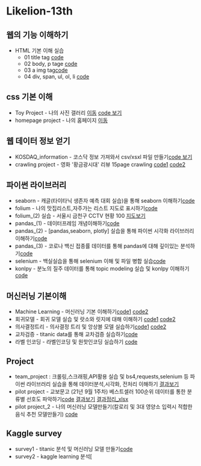 # Likelion-13th


## 웹의 기능 이해하기
* HTML 기본 이해 실습
  * 01 title tag [code](https://github.com/Jeonyeseul02/Likelion-13th/blob/main/01_web_html/01_html_title.html)
  * 02 body, p tage [code](https://github.com/Jeonyeseul02/Likelion-13th/blob/main/01_web_html/02_html_body_p.html)
  * 03 a img tag[code](https://github.com/Jeonyeseul02/Likelion-13th/blob/main/01_web_html/03_html_link_img.html)
  * 04 div, span, ul, ol, li [code](https://github.com/Jeonyeseul02/Likelion-13th/blob/main/01_web_html/04_html.div_span.html)
  
## css 기본 이해
 * Toy Project - 나의 사진 갤러리 [이동](https://jeonyeseul02.github.io/Likelion-13th/02_css.gallery/14_img_gallery.html) [code 보기](https://github.com/Jeonyeseul02/Likelion-13th/blob/main/02_css.gallery/14_img_gallery.html)
 * homepage project - 나의 홈페이지 [이동](https://jeonyeseul02.github.io/Likelion-13th/00_mywork/main.html)

## 웹 데이터 정보 얻기
 * KOSDAQ_information - 코스닥 정보 가져와서 csv/xsxl 파일 만들기[code 보기](https://github.com/Jeonyeseul02/Likelion-13th/blob/main/03_kosdaq_data/KOSDAQ_GET.py)
 * crawling project  - 영화 '황금광시대' 리뷰 15page crawling [code1](https://github.com/Jeonyeseul02/Likelion-13th/blob/main/04_web_data_crawling/13-1_homework.py) [code2](https://github.com/Jeonyeseul02/Likelion-13th/blob/main/04_web_data_crawling/13-2_homework.py)


## 파이썬 라이브러리
* seaborn - 캐글(타이타닉 생존자 예측 대회 실습)을 통해 seaborn 이해하기[code](https://github.com/Jeonyeseul02/Likelion-13th/blob/main/05_python_library/seaborn/210915_titanic.ipynb)
* folium - 나의 맛집리스트,자주가는 리스트 지도로 표시하기[code](https://github.com/Jeonyeseul02/Likelion-13th/blob/main/06_folium/Untitled17.ipynb)
* folium_(2) 실습 - 서울시 금천구 CCTV 현황 100 [지도보기](https://jeonyeseul02.github.io/Likelion-13th/seoul_금천구_CCTV.html)
* pandas_(1) - 데이터프레임 개념이해하기[code](https://github.com/Jeonyeseul02/Likelion-13th/blob/main/05_(1)_python_library/pandas.ipynb)
* pandas_(2) - [pandas,seaborn, plotly] 실습을 통해 파이썬 시각화 라이브러리 이해하기[code](https://github.com/Jeonyeseul02/Likelion-13th/blob/main/05_(1)_python_library/pandas_2.ipynb)
* pandas_(3) - 코로나 백신 접종률 데이터를 통해 pandas에 대해 깊이있는 분석하기[code](https://github.com/Jeonyeseul02/Likelion-13th/blob/main/05_(1)_python_library/corona_pratice.ipynb)
* selenium - 백실실습을 통해 selenium 이해 및 파일 병합 실습[code](https://github.com/Jeonyeseul02/Likelion-13th/blob/main/05_(1)_python_library/corona_pratice.ipynb)
* konlpy - 분노의 질주 데이터를 통해 topic modeling 실습 및 konlpy 이해하기[code](https://github.com/Jeonyeseul02/Likelion-13th/blob/main/05_(1)_python_library/konlpy_%EC%8B%A4%EC%8A%B5.ipynb)

## 머신러닝 기본이해
* Machine Learning - 머신러닝 기본 이해하기[code1](https://github.com/Jeonyeseul02/Likelion-13th/blob/main/08_Machine_Learning/20211012.ipynb) [code2](https://github.com/Jeonyeseul02/Likelion-13th/blob/main/08_Machine_Learning/20211012_class2.ipynb)
* 회귀모델 - 회귀 모델 실습 및 랏소와 릿지에 대해 이해하기 [code1](https://github.com/Jeonyeseul02/Likelion-13th/blob/main/08_Machine_Learning/20211013.ipynb) [code2](https://github.com/Jeonyeseul02/Likelion-13th/blob/main/08_Machine_Learning/20211013_class2.ipynb)
* 의사결정트리 - 의사결정 트리 및 앙상블 모델 실습하기[code1](https://github.com/Jeonyeseul02/Likelion-13th/blob/main/08_Machine_Learning/20211014_(1).ipynb) [code2](https://github.com/Jeonyeseul02/Likelion-13th/blob/main/08_Machine_Learning/20211014_(2).ipynb)
* 교차검증 - titanic data를 통해 교차검증 실습하기[code](https://github.com/Jeonyeseul02/Likelion-13th/blob/main/08_Machine_Learning/%EA%B5%90%EC%B0%A8%EA%B2%80%EC%A6%9D%EC%8B%A4%EC%8A%B5_%EC%A0%84%EC%98%88%EC%8A%AC_titanic.ipynb)
* 라벨 인코딩 - 라벨인코딩 및 원핫인코딩 실습하기 [code](https://github.com/Jeonyeseul02/Likelion-13th/blob/main/08_Machine_Learning/20211021_labelencoding_onehotencoding.ipynb)

## Project
* team_project : 크롤링,스크래핑,API활용 실습 및 bs4,requests,selenium 등 파이썬 라이브러리 실습을 통해 데이터분석,시각화, 전처리 이해하기 [결과보기](https://github.com/Jeonyeseul02/Likelion-13th/blob/main/07_Team_Project/%ED%8C%80%ED%94%84%EB%A1%9C%EC%A0%9D%ED%8A%B8_%EC%82%AC%EC%9E%90%EA%B0%90%EC%84%B1_%EC%B5%9C%EC%A2%85%20(1).pdf)
* pilot project - 교보문고 (21년 9월 1주차) 베스트셀러 100순위 데이터를 통한 분류별 선호도 파악하기[code](https://github.com/Jeonyeseul02/Likelion-13th/blob/main/04_web_data_crawling/pilot_project_%EC%A0%84%EC%98%88%EC%8A%AC.ipynb) [결과보기](https://github.com/Jeonyeseul02/Likelion-13th/blob/main/04_web_data_crawling/%EA%B5%90%EB%B3%B4%EB%AC%B8%EA%B3%A0_%EB%B2%A0%EC%8A%A4%ED%8A%B8%EC%85%80%EB%9F%AC_100.csv)  [결과정리_xlsx](https://github.com/Jeonyeseul02/Likelion-13th/blob/main/04_web_data_crawling/%EA%B5%90%EB%B3%B4%EB%AC%B8%EA%B3%A0_%EB%B2%A0%EC%8A%A4%ED%8A%B8%EC%85%80%EB%9F%AC_100.xlsx)
* pilot project_2 - 나의 머신러닝 모델만들기(칼로리 및 3대 영양소 입력시 적합한 음식 추천 모델만들기) [code](https://github.com/Jeonyeseul02/Likelion-13th/blob/main/08_Machine_Learning/pilot_project_2_machine_learning.ipynb) 

## Kaggle survey
* survey1 - titanic 분석 및 머신러닝 모델 만들기[code]()
* survey2 - kaggle learning 분석[
